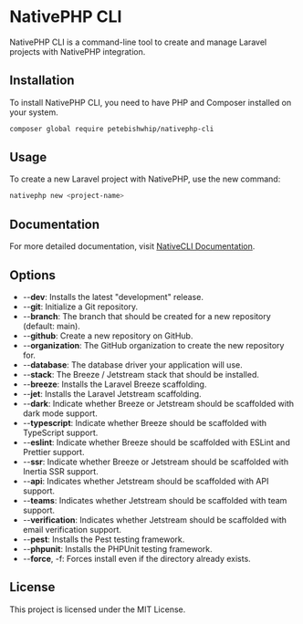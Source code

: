 # NativePHP CLI

NativePHP CLI is a command-line tool to create and manage Laravel projects with NativePHP integration.

## Installation

To install NativePHP CLI, you need to have PHP and Composer installed on your system.

```sh
composer global require petebishwhip/nativephp-cli
```

## Usage
To create a new Laravel project with NativePHP, use the new command:
```bash
nativephp new <project-name>
```

## Documentation
For more detailed documentation, visit [NativeCLI Documentation](https://nativecli.com).

## Options
- --**dev**: Installs the latest "development" release.
- --**git**: Initialize a Git repository.
- --**branch**: The branch that should be created for a new repository (default: main).
- --**github**: Create a new repository on GitHub.
- --**organization**: The GitHub organization to create the new repository for.
- --**database**: The database driver your application will use.
- --**stack**: The Breeze / Jetstream stack that should be installed.
- --**breeze**: Installs the Laravel Breeze scaffolding.
- --**jet**: Installs the Laravel Jetstream scaffolding.
- --**dark**: Indicate whether Breeze or Jetstream should be scaffolded with dark mode support.
- --**typescript**: Indicate whether Breeze should be scaffolded with TypeScript support.
- --**eslint**: Indicate whether Breeze should be scaffolded with ESLint and Prettier support.
- --**ssr**: Indicate whether Breeze or Jetstream should be scaffolded with Inertia SSR support.
- --**api**: Indicates whether Jetstream should be scaffolded with API support.
- --**teams**: Indicates whether Jetstream should be scaffolded with team support.
- --**verification**: Indicates whether Jetstream should be scaffolded with email verification support.
- --**pest**: Installs the Pest testing framework.
- --**phpunit**: Installs the PHPUnit testing framework.
- --**force**, -f: Forces install even if the directory already exists.

## License
This project is licensed under the MIT License.